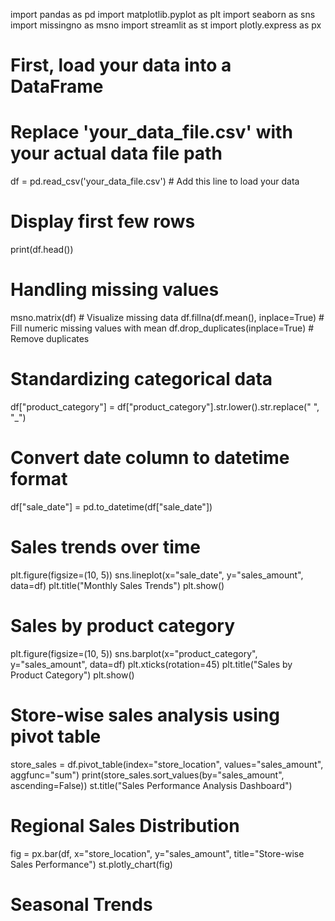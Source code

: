 import pandas as pd
import matplotlib.pyplot as plt
import seaborn as sns
import missingno as msno
import streamlit as st
import plotly.express as px

# First, load your data into a DataFrame
# Replace 'your_data_file.csv' with your actual data file path
df = pd.read_csv('your_data_file.csv')  # Add this line to load your data

# Display first few rows
print(df.head())
# Handling missing values
msno.matrix(df)  # Visualize missing data
df.fillna(df.mean(), inplace=True)  # Fill numeric missing values with mean
df.drop_duplicates(inplace=True)  # Remove duplicates

# Standardizing categorical data
df["product_category"] = df["product_category"].str.lower().str.replace(" ", "_")

# Convert date column to datetime format
df["sale_date"] = pd.to_datetime(df["sale_date"])
# Sales trends over time
plt.figure(figsize=(10, 5))
sns.lineplot(x="sale_date", y="sales_amount", data=df)
plt.title("Monthly Sales Trends")
plt.show()

# Sales by product category
plt.figure(figsize=(10, 5))
sns.barplot(x="product_category", y="sales_amount", data=df)
plt.xticks(rotation=45)
plt.title("Sales by Product Category")
plt.show()

# Store-wise sales analysis using pivot table
store_sales = df.pivot_table(index="store_location", values="sales_amount", aggfunc="sum")
print(store_sales.sort_values(by="sales_amount", ascending=False))
st.title("Sales Performance Analysis Dashboard")

# Regional Sales Distribution
fig = px.bar(df, x="store_location", y="sales_amount", title="Store-wise Sales Performance")
st.plotly_chart(fig)

# Seasonal Trends
